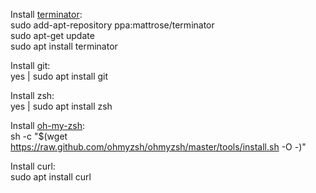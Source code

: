 Install [terminator](https://github.com/gnome-terminator/terminator/blob/master/INSTALL.md):  
sudo add-apt-repository ppa:mattrose/terminator  
sudo apt-get update  
sudo apt install terminator  

Install git:  
yes | sudo apt install git  

Install zsh:  
yes | sudo apt install zsh

Install [oh-my-zsh](https://ohmyz.sh/#install):  
sh -c "$(wget https://raw.github.com/ohmyzsh/ohmyzsh/master/tools/install.sh -O -)"  

Install curl:  
sudo apt install curl
